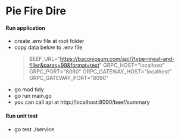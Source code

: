 # Pie Fire Dire

#### Run application
- create .env file at root folder
- copy data below to .env file
    > BEEF_URL="https://baconipsum.com/api/?type=meat-and-filler&paras=99&format=text"
    > GRPC_HOST="localhost"
    > GRPC_PORT="8080"
    > GRPC_GATEWAY_HOST="localhost"
    > GRPC_GATEWAY_PORT="8090"
- go mod tidy
- go run main.go
- you can call api at http://localhost:8090/beef/summary

#### Run unit test
- go test ./service
